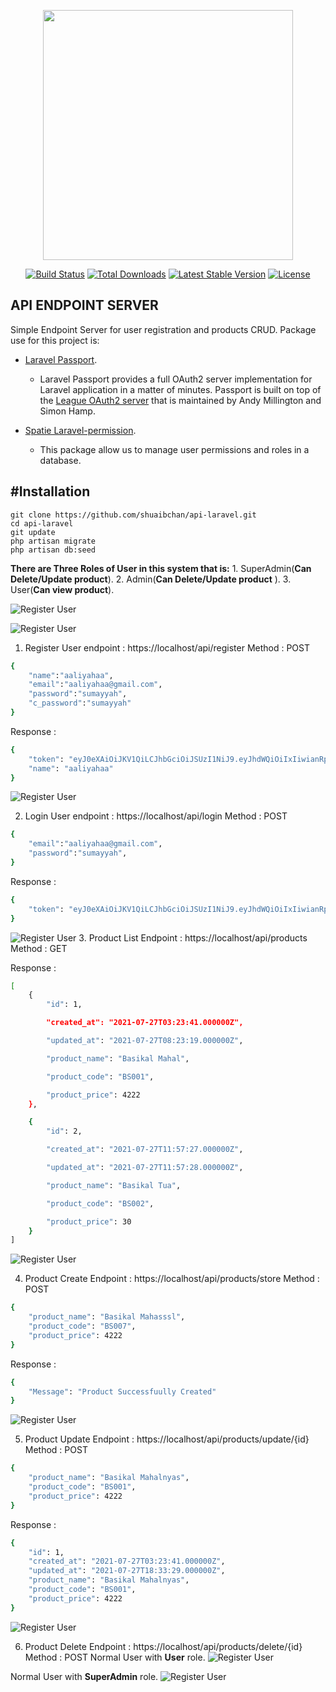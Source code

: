 <p align="center"><a href="https://laravel.com" target="_blank"><img src="https://raw.githubusercontent.com/laravel/art/master/logo-lockup/5%20SVG/2%20CMYK/1%20Full%20Color/laravel-logolockup-cmyk-red.svg" width="400"></a></p>

<p align="center">
<a href="https://travis-ci.org/laravel/framework"><img src="https://travis-ci.org/laravel/framework.svg" alt="Build Status"></a>
<a href="https://packagist.org/packages/laravel/framework"><img src="https://img.shields.io/packagist/dt/laravel/framework" alt="Total Downloads"></a>
<a href="https://packagist.org/packages/laravel/framework"><img src="https://img.shields.io/packagist/v/laravel/framework" alt="Latest Stable Version"></a>
<a href="https://packagist.org/packages/laravel/framework"><img src="https://img.shields.io/packagist/l/laravel/framework" alt="License"></a>
</p>

## API ENDPOINT SERVER
 

Simple Endpoint Server for user registration and products CRUD.
Package use for this project is:

-  [Laravel Passport](https://laravel.com/docs/8.x/passport).
	- Laravel Passport provides a full OAuth2 server implementation for Laravel application in a matter of minutes. Passport is built on top of the [League OAuth2 server](https://github.com/thephpleague/oauth2-server) that is maintained by Andy Millington and Simon Hamp.

-  [Spatie Laravel-permission](https://spatie.be/docs/laravel-permission/v4/introduction).
	- This package allow us to manage user permissions and roles in a database.
## #Installation

    git clone https://github.com/shuaibchan/api-laravel.git
    cd api-laravel
    git update
    php artisan migrate
    php artisan db:seed
    


**There are Three Roles of User in this system that is:**
	1. SuperAdmin(**Can Delete/Update product**).
	2. Admin(**Can Delete/Update product** ).
	3. User(**Can view product**).

![Register User](https://i.imgur.com/uB6WURh.png)

![Register User](https://i.imgur.com/dxNKa2J.png)
1. Register User
endpoint : https://localhost/api/register
Method : POST
```bash
{
	"name":"aaliyahaa",
	"email":"aaliyahaa@gmail.com",
	"password":"sumayyah",
	"c_password":"sumayyah"
}
```
Response :
```bash
{
	"token": "eyJ0eXAiOiJKV1QiLCJhbGciOiJSUzI1NiJ9.eyJhdWQiOiIxIiwianRpIjoiYjVmZTQ4YTFmMjU3ZGRmNTlhZTUzM2FlM2ZkMGJhMjU2Yzg1ZmNlZGI3YjY3ZWIyZDYyNDk5ZGRjOTgxNzFkY2U1MjBmODRlODQxZDk0ZmMiLCJpYXQiOjE2MjczODU2NDUuMzgwMzUxLCJuYmYiOjE2MjczODU2NDUuMzgwMzU0LCJleHAiOjE2NTg5MjE2NDUuMzc3MTA5LCJzdWIiOiIxMCIsInNjb3BlcyI6W119.xfuYAnNz2h1IGOnToykeM9ZBcnjqIlqUxvgYjV5-oCB_ZvY1Yha6g7GGiZ1c4khWhA7oI3SCuU5z_2QU4ngs58Pi1I1nGwtvh9cPF8BlhRxHcUD542Tp8uXgDyn_pEeDFswKArqDUMBWfowNhrnI9L3tqOB3AdZXdOtwLvpDsW6yayiRAa1o63CnN4OvOEEqzz3-pvcdfzaaX40dfpQx6oQOSiVA0wFf9m_BuThiiju19oyDyPZTIFFAN_3k7QESGRdUrrA_ygRUsKODGxPzpFkllMqiChd5HUF45i0cz3rJ5Bw2M4Oc02dVBmDcDkeJyKgeVOY9CFmnL_JxrlTmRBXIuYH8URFKnW591IPSE6Cz-NdrJS8PCxVW3PFwHu7HEggMON-hI5tOtneU8FgZrDo9KheIWcb739w1sHPrS2zZ05p-W0V86BrOOcJbNoLOfhdCJ3r0AKvxn5dCADuWPniTG9l6s5mH_q2bNYycijjUA-nDPVSA1C5jOjAKmVaLoWvsv7KNxTIHj_S6BfkBQOATmrd6DB23_lrIA2-i6Rdohl5RhUFTkVfpgui2P5YlgqIoLqvgCfU21p52vuAmfVNNv9dYKzNEh3P4-FKPKRi9Br_D2cklecqs7q19_2KJkxIbdflGBHcrp32Z4ZjBhoPfGYY8DNWTH-Lz8LnrNtQ",
	"name": "aaliyahaa"
}
```

![Register User](https://i.imgur.com/lNtkFIu.png)

2. Login User
endpoint : https://localhost/api/login
Method : POST
```bash
{
	"email":"aaliyahaa@gmail.com",
	"password":"sumayyah",
}
```
Response :
```bash
{
	"token": "eyJ0eXAiOiJKV1QiLCJhbGciOiJSUzI1NiJ9.eyJhdWQiOiIxIiwianRpIjoiYjVmZTQ4YTFmMjU3ZGRmNTlhZTUzM2FlM2ZkMGJhMjU2Yzg1ZmNlZGI3YjY3ZWIyZDYyNDk5ZGRjOTgxNzFkY2U1MjBmODRlODQxZDk0ZmMiLCJpYXQiOjE2MjczODU2NDUuMzgwMzUxLCJuYmYiOjE2MjczODU2NDUuMzgwMzU0LCJleHAiOjE2NTg5MjE2NDUuMzc3MTA5LCJzdWIiOiIxMCIsInNjb3BlcyI6W119.xfuYAnNz2h1IGOnToykeM9ZBcnjqIlqUxvgYjV5-oCB_ZvY1Yha6g7GGiZ1c4khWhA7oI3SCuU5z_2QU4ngs58Pi1I1nGwtvh9cPF8BlhRxHcUD542Tp8uXgDyn_pEeDFswKArqDUMBWfowNhrnI9L3tqOB3AdZXdOtwLvpDsW6yayiRAa1o63CnN4OvOEEqzz3-pvcdfzaaX40dfpQx6oQOSiVA0wFf9m_BuThiiju19oyDyPZTIFFAN_3k7QESGRdUrrA_ygRUsKODGxPzpFkllMqiChd5HUF45i0cz3rJ5Bw2M4Oc02dVBmDcDkeJyKgeVOY9CFmnL_JxrlTmRBXIuYH8URFKnW591IPSE6Cz-NdrJS8PCxVW3PFwHu7HEggMON-hI5tOtneU8FgZrDo9KheIWcb739w1sHPrS2zZ05p-W0V86BrOOcJbNoLOfhdCJ3r0AKvxn5dCADuWPniTG9l6s5mH_q2bNYycijjUA-nDPVSA1C5jOjAKmVaLoWvsv7KNxTIHj_S6BfkBQOATmrd6DB23_lrIA2-i6Rdohl5RhUFTkVfpgui2P5YlgqIoLqvgCfU21p52vuAmfVNNv9dYKzNEh3P4-FKPKRi9Br_D2cklecqs7q19_2KJkxIbdflGBHcrp32Z4ZjBhoPfGYY8DNWTH-Lz8LnrNtQ",
}
```

![Register User](https://i.imgur.com/5vMhct0.png)
3. Product List
Endpoint : https://localhost/api/products
Method : GET

Response :
```bash
[
	{
		"id": 1,

		"created_at": "2021-07-27T03:23:41.000000Z",

		"updated_at": "2021-07-27T08:23:19.000000Z",

		"product_name": "Basikal Mahal",

		"product_code": "BS001",

		"product_price": 4222
	},

	{
		"id": 2,

		"created_at": "2021-07-27T11:57:27.000000Z",

		"updated_at": "2021-07-27T11:57:28.000000Z",

		"product_name": "Basikal Tua",

		"product_code": "BS002",

		"product_price": 30
	}
]
```

![Register User](https://i.imgur.com/ob0RfuU.png)

4. Product Create
Endpoint : https://localhost/api/products/store
Method : POST

```bash
{
	"product_name": "Basikal Mahasssl",
	"product_code": "BS007",
	"product_price": 4222
}
```
Response :
```bash
{
	"Message": "Product Successfuully Created"
}
```
![Register User](https://i.imgur.com/MLDlc8L.png)

5. Product Update
Endpoint : https://localhost/api/products/update/{id}
Method : POST

```bash
{
    "product_name": "Basikal Mahalnyas",
    "product_code": "BS001",
    "product_price": 4222
}
```
Response :
```bash
{
	"id": 1,
	"created_at": "2021-07-27T03:23:41.000000Z",
	"updated_at": "2021-07-27T18:33:29.000000Z",
	"product_name": "Basikal Mahalnyas",
	"product_code": "BS001",
	"product_price": 4222
}
```

![Register User](https://i.imgur.com/luVi8zF.png)

6. Product Delete
Endpoint : https://localhost/api/products/delete/{id}
Method : POST
Normal User with **User** role.
![Register User](https://i.imgur.com/AVDJxf7.png)

Normal User with **SuperAdmin** role.
![Register User](https://i.imgur.com/RGz2jzK.png)



